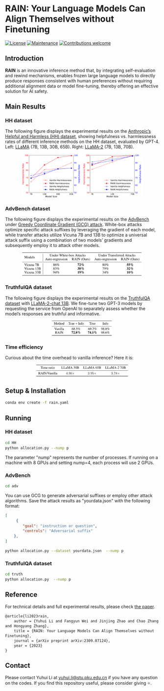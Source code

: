 # RAIN: Your Language Models Can Align Themselves without Finetuning
[![License](https://img.shields.io/badge/License-BSD_2--Clause-orange.svg)](https://opensource.org/licenses/BSD-2-Clause) [![Maintenance](https://img.shields.io/badge/Maintained%3F-yes-green.svg)](https://github.com/Liyuhui-12/RAIN/issues) [![Contributions welcome](https://img.shields.io/badge/Contributions-welcome-brightgreen.svg?style=flat)](https://github.com/Liyuhui-12/RAIN/pulls)

## Introduction

**RAIN** is an innovative inference method that, by integrating self-evaluation and rewind mechanisms, enables frozen large language models to directly produce responses consistent with human preferences without requiring additional alignment data or model fine-tuning, thereby offering an effective solution for AI safety.

## Main Results

### HH dataset

The following figure displays the experimental results on the [Anthropic’s Helpful and Harmless (HH) dataset](https://arxiv.org/abs/2204.05862), showing helpfulness vs. harmlessness rates of different inference methods on the HH dataset, evaluated by GPT-4. Left: [LLaMA](https://arxiv.org/abs/2302.13971) (7B, 13B, 30B, 65B). Right: [LLaMA-2](https://arxiv.org/abs/2307.09288) (7B, 13B, 70B).


<div align=center>
<img src="./figs/hh.png" alt="Results" style="zoom:33%;" width="80%" height="80%" />
</div>

### AdvBench dataset
The following figure displays the experimental results on the [AdvBench](https://arxiv.org/abs/2307.15043) under [Greedy Coordinate Gradient (GCG) attack](https://arxiv.org/abs/2307.15043). White-box attacks optimize specific attack suffixes by leveraging the gradient of each model, while transfer attacks utilize Vicuna 7B and 13B to optimize a universal attack suffix using a combination of two models’ gradients and subsequently employ it to attack other models.

<div align=center>
<img src="./figs/adv.png" alt="Results" style="zoom:33%;" width="80%" height="80%" />
</div>

### TruthfulQA dataset
The following figure displays the experimental results on the [TruthfulQA dataset](https://arxiv.org/abs/2109.07958) with [LLaMA-2-chat 13B](https://arxiv.org/abs/2307.09288). We fine-tune two GPT-3 models by requesting the service from OpenAI to separately assess whether the model’s responses are truthful and informative.

<div align=center>
<img src="./figs/truth.png" alt="Results" style="zoom:33%;" width="40%" height="40%" />
</div>

### Time efficiency
Curious about the time overhead to vanilla inference? Here it is:

<div align=center>
<img src="./figs/time.png" alt="Results" style="zoom:33%;" width="60%" height="60%" />
</div>

## Setup & Installation

```bash
conda env create -f rain.yaml
```

## Running

### HH dataset

```bash
cd HH
python allocation.py --nump p
```

The parameter "nump" represents the number of processes. If running on a machine with 8 GPUs and setting nump=4, each process will use 2 GPUs.

### AdvBench

```bash
cd adv
```

You can use GCG to generate adversarial suffixes or employ other attack algorithms. Save the attack results as "yourdata.json" with the following format:

```json
[
     {
        "goal": "instruction or question",
        "controls": "Adversarial suffix"
    },
]
```

```bash
python allocation.py --dataset yourdata.json  --nump p
```

### TruthfulQA dataset

```bash
cd truth
python allocation.py  --nump p
```

## Reference
For technical details and full experimental results, please check [the paper](https://browse.arxiv.org/pdf/2309.07124.pdf).
```
@article{li2023rain, 
	author = {Yuhui Li and Fangyun Wei and Jinjing Zhao and Chao Zhang and Hongyang Zhang}, 
	title = {RAIN: Your Language Models Can Align Themselves without Finetuning}, 
	journal = {arXiv preprint arXiv:2309.07124},
	year = {2023}
}
```

## Contact
Please contact Yuhui Li at yuhui.li@stu.pku.edu.cn if you have any question on the codes. If you find this repository useful, please consider giving ⭐.
